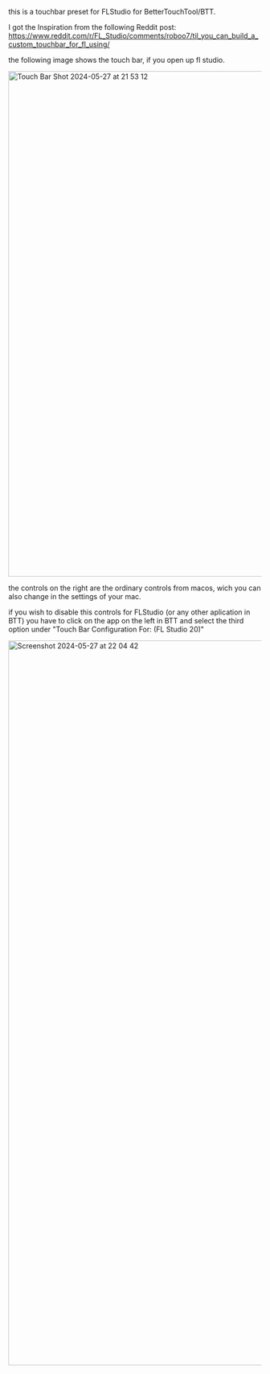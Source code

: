 this is a touchbar preset for FLStudio for BetterTouchTool/BTT.

I got the Inspiration from the following Reddit post:
https://www.reddit.com/r/FL_Studio/comments/roboo7/til_you_can_build_a_custom_touchbar_for_fl_using/

the following image shows the touch bar, if you open up fl studio.


<img width="1004" alt="Touch Bar Shot 2024-05-27 at 21 53 12" src="https://github.com/mentalmax/btt-fl-studio/assets/77878819/04a24080-b8a3-4cb2-9087-3efd0fcd7069">


the controls on the right are the ordinary controls from macos, wich you can also change in the settings of your mac.

if you wish to disable this controls for FLStudio (or any other aplication in BTT) you have to click on the app on the left in BTT and select the third option under "Touch Bar Configuration For:  (FL Studio 20)"

<img width="1440" alt="Screenshot 2024-05-27 at 22 04 42" src="https://github.com/mentalmax/btt-fl-studio/assets/77878819/ef3a9d2a-43ca-4d75-add4-1beab881f014">
